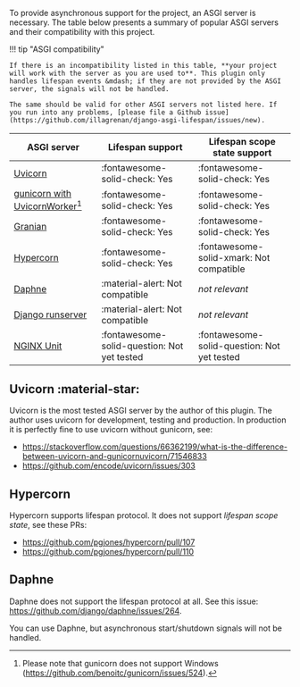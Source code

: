To provide asynchronous support for the project, an ASGI server is necessary. The table below presents a summary of popular ASGI servers and their compatibility with this project.

!!! tip "ASGI compatibility"

    If there is an incompatibility listed in this table, **your project will work with the server as you are used to**. This plugin only handles lifespan events &mdash; if they are not provided by the ASGI server, the signals will not be handled.

    The same should be valid for other ASGI servers not listed here. If you run into any problems, [please file a Github issue](https://github.com/illagrenan/django-asgi-lifespan/issues/new).

| ASGI server                                                                                        | Lifespan support                            | Lifespan scope state support             |
|----------------------------------------------------------------------------------------------------|---------------------------------------------|------------------------------------------|
| [Uvicorn](https://github.com/encode/uvicorn)                                                       | :fontawesome-solid-check: Yes               | :fontawesome-solid-check: Yes            |
| [gunicorn with UvicornWorker](https://www.uvicorn.org/deployment/#gunicorn)[^1]                    | :fontawesome-solid-check: Yes               | :fontawesome-solid-check: Yes            |
| [Granian](https://github.com/emmett-framework/granian)                                             | :fontawesome-solid-check: Yes               | :fontawesome-solid-check: Yes            |
| [Hypercorn](https://github.com/pgjones/hypercorn)                                                  | :fontawesome-solid-check: Yes               | :fontawesome-solid-xmark: Not compatible |
| [Daphne](https://github.com/django/daphne)                                                         | :material-alert: Not compatible             | _not relevant_                           |
| [Django runserver](https://docs.djangoproject.com/en/dev/ref/django-admin/#django-admin-runserver) | :material-alert: Not compatible             | _not relevant_                           |
| [NGINX Unit](https://github.com/nginx/unit)       | :fontawesome-solid-question: Not yet tested | :fontawesome-solid-question: Not yet tested                           |

[^1]: Please note that gunicorn does not support Windows (<https://github.com/benoitc/gunicorn/issues/524>).

## Uvicorn :material-star:

Uvicorn is the most tested ASGI server by the author of this plugin. The author uses uvicorn for development, testing and production. In production it is perfectly fine to use uvicorn without gunicorn, see:

* <https://stackoverflow.com/questions/66362199/what-is-the-difference-between-uvicorn-and-gunicornuvicorn/71546833>
* <https://github.com/encode/uvicorn/issues/303>

## Hypercorn

Hypercorn supports lifespan protocol. It does not support _lifespan scope state_, see these PRs:

* <https://github.com/pgjones/hypercorn/pull/107>
* <https://github.com/pgjones/hypercorn/pull/110>

## Daphne

Daphne does not support the lifespan protocol at all. See this issue: <https://github.com/django/daphne/issues/264>.

You can use Daphne, but asynchronous start/shutdown signals will not be handled.
